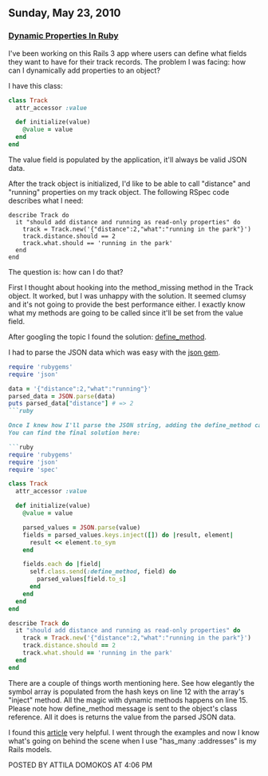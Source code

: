 ## Sunday, May 23, 2010

### [Dynamic Properties In Ruby](http://www.adomokos.com/2010/05/dynamic-properties-in-ruby.html)

I've been working on this Rails 3 app where users can define what fields they want to have for their track records. The problem I was facing: how can I dynamically add properties to an object?

I have this class:

```ruby
class Track
  attr_accessor :value

  def initialize(value)
    @value = value
  end
end
```

The value field is populated by the application, it'll always be valid JSON data.

After the track object is initialized, I'd like to be able to call "distance" and "running" properties on my track object. The following RSpec code describes what I need:

```
describe Track do
  it "should add distance and running as read-only properties" do
    track = Track.new('{"distance":2,"what":"running in the park"}')
    track.distance.should == 2
    track.what.should == 'running in the park'
  end
end
```

The question is: how can I do that?

First I thought about hooking into the method_missing method in the Track object. It worked, but I was unhappy with the solution. It seemed clumsy and it's not going to provide the best performance either. I exactly know what my methods are going to be called since it'll be set from the value field.

After googling the topic I found the solution: [define_method](http://ruby-doc.org/core/classes/Module.html#M001654).

I had to parse the JSON data which was easy with the [json gem](http://flori.github.com/json/).

```ruby
require 'rubygems'
require 'json'

data = '{"distance":2,"what":"running"}'
parsed_data = JSON.parse(data)
puts parsed_data["distance"] # => 2
```ruby

Once I knew how I'll parse the JSON string, adding the define_method calls to the initialize method was easy.
You can find the final solution here:

```ruby
require 'rubygems'
require 'json'
require 'spec'

class Track
  attr_accessor :value

  def initialize(value)
    @value = value

    parsed_values = JSON.parse(value)
    fields = parsed_values.keys.inject([]) do |result, element|
      result << element.to_sym
    end

    fields.each do |field|
      self.class.send(:define_method, field) do
        parsed_values[field.to_s]    
      end
    end
  end
end

describe Track do
  it "should add distance and running as read-only properties" do
    track = Track.new('{"distance":2,"what":"running in the park"}')
    track.distance.should == 2
    track.what.should == 'running in the park'
  end
end
```

There are a couple of things worth mentioning here.
See how elegantly the symbol array is populated from the hash keys on line 12 with the array's "inject" method.
All the magic with dynamic methods happens on line 15\. Please note how define_method message is sent to the object's class reference. All it does is returns the value from the parsed JSON data.

I found this [article](http://www.vitarara.org/cms/ruby_metaprogamming_declaratively_adding_methods_to_a_class) very helpful. I went through the examples and now I know what's going on behind the scene when I use "has_many :addresses" is my Rails models.


POSTED BY ATTILA DOMOKOS AT 4:06 PM
